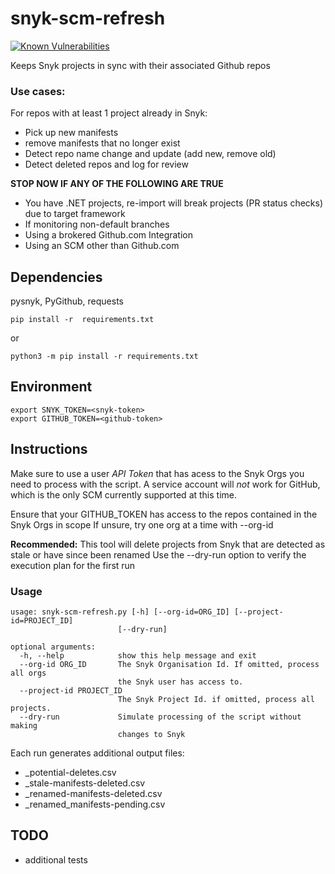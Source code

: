 # snyk-scm-refresh
[![Known Vulnerabilities](https://snyk.io/test/github/snyk-tech-services/snyk-scm-refresh/badge.svg)](https://snyk.io/test/github/snyk-tech-services/snyk-scm-refresh)

Keeps Snyk projects in sync with their associated Github repos

### Use cases:
For repos with at least 1 project already in Snyk:
- Pick up new manifests
- remove manifests that no longer exist
- Detect repo name change and update (add new, remove old)
- Detect deleted repos and log for review

**STOP NOW IF ANY OF THE FOLLOWING ARE TRUE**
- You have .NET projects, re-import will break projects (PR status checks) due to target framework
- If monitoring non-default branches
- Using a brokered Github.com Integration
- Using an SCM other than Github.com

## Dependencies
pysnyk, PyGithub, requests

```
pip install -r  requirements.txt
```
or
```
python3 -m pip install -r requirements.txt
```
## Environment
```
export SNYK_TOKEN=<snyk-token>
export GITHUB_TOKEN=<github-token>
```

## Instructions
Make sure to use a user *API Token* that has acess to the Snyk Orgs you need to process with the script.  A service account will *not* work for GitHub, which is the only SCM currently supported at this time.

Ensure that your GITHUB_TOKEN has access to the repos contained in the Snyk Orgs in scope
If unsure, try one org at a time with --org-id


**Recommended:** This tool will delete projects from Snyk that are detected as stale or have since been renamed
  Use the --dry-run option to verify the execution plan for the first run

### Usage
```
usage: snyk-scm-refresh.py [-h] [--org-id=ORG_ID] [--project-id=PROJECT_ID]
                        [--dry-run]

optional arguments:
  -h, --help            show this help message and exit
  --org-id ORG_ID       The Snyk Organisation Id. If omitted, process all orgs
                        the Snyk user has access to.
  --project-id PROJECT_ID
                        The Snyk Project Id. if omitted, process all projects.
  --dry-run             Simulate processing of the script without making
                        changes to Snyk
```

Each run generates additional output files:
  - _potential-deletes.csv
  - _stale-manifests-deleted.csv
  - _renamed-manifests-deleted.csv
  - _renamed_manifests-pending.csv
  

## TODO
- additional tests

